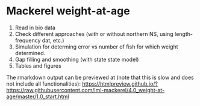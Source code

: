 # Mackerel weight-at-age

1. Read in bio data
2. Check different approaches (with or without northern NS, using length-frequency dat, etc.)
3. Simulation for determing error vs number of fish for which weight determined.
4. Gap filling and smoothing (with state state model)
5. Tables and figures


The rmarkdown output can be previewed at (note that this is slow and does not include all functionalities):
https://htmlpreview.github.io/?https://raw.githubusercontent.com/iml-mackerel/4.0_weight-at-age/master/1.0_start.html


